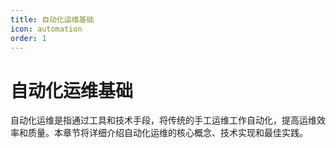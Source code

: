 ```yaml
---
title: 自动化运维基础
icon: automation
order: 1
---
```


# 自动化运维基础

自动化运维是指通过工具和技术手段，将传统的手工运维工作自动化，提高运维效率和质量。本章节将详细介绍自动化运维的核心概念、技术实现和最佳实践。
